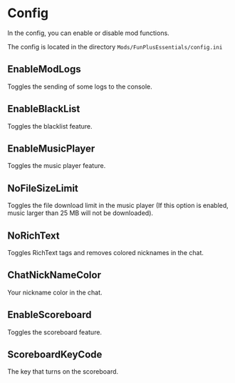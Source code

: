 
# Config
In the config, you can enable or disable mod functions. 

The config is located in the directory `Mods/FunPlusEssentials/config.ini` 

## EnableModLogs
Toggles the sending of some logs to the console.

## EnableBlackList
Toggles the blacklist feature.

## EnableMusicPlayer
Toggles the music player feature.

## NoFileSizeLimit
Toggles the file download limit in the music player (If this option is enabled, music larger than 25 MB will not be downloaded).

## NoRichText
Toggles RichText tags and removes colored nicknames in the chat.

## ChatNickNameColor
Your nickname color in the chat.

## EnableScoreboard
Toggles the scoreboard feature.

## ScoreboardKeyCode
The key that turns on the scoreboard.